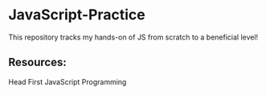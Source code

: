 # JavaScript-Practice

This repository tracks my hands-on of JS from scratch to a beneficial level!

## Resources:

Head First JavaScript Programming
